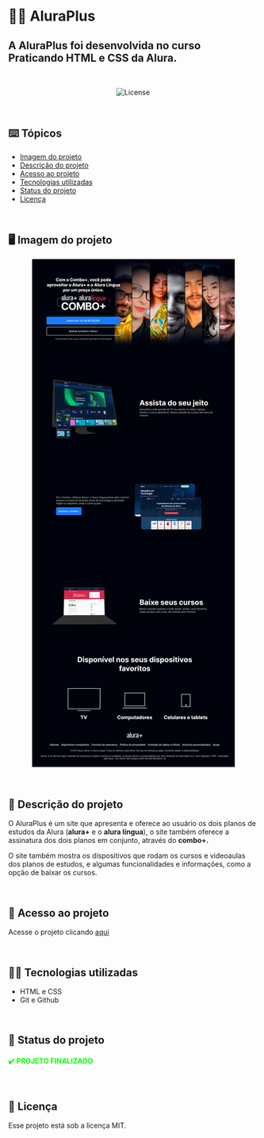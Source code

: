 # 👨‍💻 AluraPlus

## A AluraPlus foi desenvolvida no curso Praticando HTML e CSS da Alura.

<br>

<p align="center">
  <img alt="License" src="https://img.shields.io/static/v1?label=license&message=MIT&color=49AA26&labelColor=000000">
</p>

<br>

## ⌨️ Tópicos

- [Imagem do projeto](#imagem)
- [Descrição do projeto](#desc)
- [Acesso ao projeto](#acesso)
- [Tecnologias utilizadas](#tech)
- [Status do projeto](#status)
- [Licença](#license)

<br>

<h2 id="imagem">🖥️ Imagem do projeto</h2>

<p align="center">
    <img src=".github/preview.png" alt="Interface de assinaturas do AluraPlus">
</p>

<br>

<h2 id="desc">💾 Descrição do projeto</h2>

<p>O AluraPlus é um site que apresenta e oferece ao usuário os dois planos de estudos da Alura (<strong>alura+</strong> e o <strong>alura língua</strong>), o site também oferece a assinatura dos dois planos em conjunto, através do <strong>combo+.</strong></p>

<p>O site também mostra os dispositivos que rodam os cursos e videoaulas dos planos de estudos, e algumas funcionalidades e informações, como a opção de baixar os cursos.</p>

<br>

<h2 id="acesso">🔗 Acesso ao projeto</h2>

Acesse o projeto clicando [aqui](https://fel1324.github.io/AluraPlus/)

<br>

<h2 id="tech">👨‍🚀 Tecnologias utilizadas</h2>

* HTML e CSS
* Git e Github

<br>

<h2 id="status">🚧 Status do projeto</h2>

<h4 style="text-transform: uppercase; color: #0F0">
    ✔️ Projeto finalizado
</h4>

<br>

<h2 id="license">📝 Licença</h2>

Esse projeto está sob a licença MIT.

